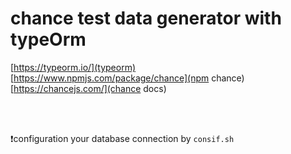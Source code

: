 # chance test data generator with typeOrm

[https://typeorm.io/](typeorm)  
[https://www.npmjs.com/package/chance](npm chance)  
[https://chancejs.com/](chance docs)  

<br><br>

❗️configuration your database connection by `consif.sh`
